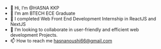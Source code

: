 - 👋 Hi, I’m @HASNA KKP
- 👀 I’m am BTECH ECE Graduate
- 🌱 I completed Web Front End Development Internship in ReactJS and NextJS
- 💞️ I’m looking to collaborate in user-friendly and efficient web development Projects.
- 📫 How to reach me hasnanoushi66@gmail.com
  

<!---
hasnanoushi/hasnanoushi is a ✨ special ✨ repository because its `README.md` (this file) appears on your GitHub profile.
You can click the Preview link to take a look at your changes.
--->
